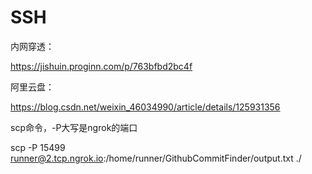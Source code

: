 # SSH

内网穿透：

https://jishuin.proginn.com/p/763bfbd2bc4f

阿里云盘：

https://blog.csdn.net/weixin_46034990/article/details/125931356

scp命令，-P大写是ngrok的端口

scp -P 15499 runner@2.tcp.ngrok.io:/home/runner/GithubCommitFinder/output.txt ./
